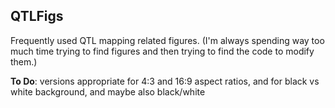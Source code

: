 ## QTLFigs

Frequently used QTL mapping related figures. (I'm always spending way
too much time trying to find figures and then trying to find the code
to modify them.)

**To Do**: versions appropriate for 4:3 and 16:9 aspect ratios, and
for black vs white background, and maybe also black/white
